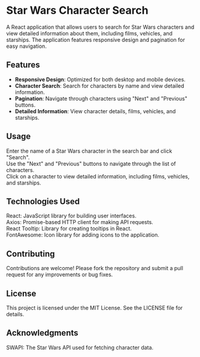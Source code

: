 # Star Wars Character Search

A React application that allows users to search for Star Wars characters and view detailed information about them, including films, vehicles, and starships. The application features responsive design and pagination for easy navigation.

## Features

- **Responsive Design**: Optimized for both desktop and mobile devices.<br>
- **Character Search**: Search for characters by name and view detailed information.<br>
- **Pagination**: Navigate through characters using "Next" and "Previous" buttons.<br>
- **Detailed Information**: View character details, films, vehicles, and starships.<br>

## Usage
Enter the name of a Star Wars character in the search bar and click "Search".<br>
Use the "Next" and "Previous" buttons to navigate through the list of characters.<br>
Click on a character to view detailed information, including films, vehicles, and starships.<br>

## Technologies Used
React: JavaScript library for building user interfaces.<br>
Axios: Promise-based HTTP client for making API requests.<br>
React Tooltip: Library for creating tooltips in React.<br>
FontAwesome: Icon library for adding icons to the application.<br>

## Contributing
Contributions are welcome! Please fork the repository and submit a pull request for any improvements or bug fixes.<br>

## License
This project is licensed under the MIT License. See the LICENSE file for details.

## Acknowledgments
SWAPI: The Star Wars API used for fetching character data.<br>
